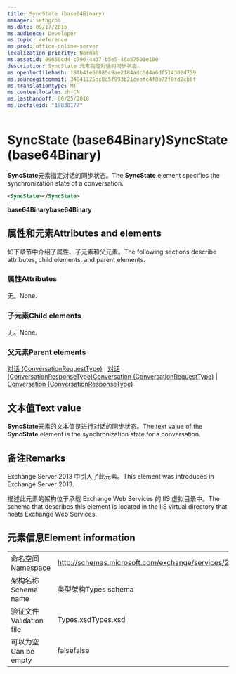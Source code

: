 ```yaml
---
title: SyncState (base64Binary)
manager: sethgros
ms.date: 09/17/2015
ms.audience: Developer
ms.topic: reference
ms.prod: office-online-server
localization_priority: Normal
ms.assetid: 89650cd4-c790-4a37-b5e5-46a57501e100
description: SyncState 元素指定对话的同步状态。
ms.openlocfilehash: 18fb4fe60085c9ae2f84adc0d4a6df514302d759
ms.sourcegitcommit: 34041125dc8c5f993b21cebfc4f8b72f0fd2cb6f
ms.translationtype: MT
ms.contentlocale: zh-CN
ms.lasthandoff: 06/25/2018
ms.locfileid: "19838177"
---
```

# <a name="syncstate-base64binary"></a><span data-ttu-id="038f3-103">SyncState (base64Binary)</span><span class="sxs-lookup"><span data-stu-id="038f3-103">SyncState (base64Binary)</span></span>

<span data-ttu-id="038f3-104">**SyncState**元素指定对话的同步状态。</span><span class="sxs-lookup"><span data-stu-id="038f3-104">The **SyncState** element specifies the synchronization state of a conversation.</span></span> 
  
```XML
<SyncState></SyncState>
```

 <span data-ttu-id="038f3-105">**base64Binary**</span><span class="sxs-lookup"><span data-stu-id="038f3-105">**base64Binary**</span></span>
## <a name="attributes-and-elements"></a><span data-ttu-id="038f3-106">属性和元素</span><span class="sxs-lookup"><span data-stu-id="038f3-106">Attributes and elements</span></span>

<span data-ttu-id="038f3-107">如下章节中介绍了属性、子元素和父元素。</span><span class="sxs-lookup"><span data-stu-id="038f3-107">The following sections describe attributes, child elements, and parent elements.</span></span>
  
### <a name="attributes"></a><span data-ttu-id="038f3-108">属性</span><span class="sxs-lookup"><span data-stu-id="038f3-108">Attributes</span></span>

<span data-ttu-id="038f3-109">无。</span><span class="sxs-lookup"><span data-stu-id="038f3-109">None.</span></span>
  
### <a name="child-elements"></a><span data-ttu-id="038f3-110">子元素</span><span class="sxs-lookup"><span data-stu-id="038f3-110">Child elements</span></span>

<span data-ttu-id="038f3-111">无。</span><span class="sxs-lookup"><span data-stu-id="038f3-111">None.</span></span>
  
### <a name="parent-elements"></a><span data-ttu-id="038f3-112">父元素</span><span class="sxs-lookup"><span data-stu-id="038f3-112">Parent elements</span></span>

<span data-ttu-id="038f3-113">[对话 (ConversationRequestType)](conversation-conversationrequesttype.md) | [对话 (ConversationResponseType)](conversation-conversationresponsetype.md)</span><span class="sxs-lookup"><span data-stu-id="038f3-113">[Conversation (ConversationRequestType)](conversation-conversationrequesttype.md) | [Conversation (ConversationResponseType)](conversation-conversationresponsetype.md)</span></span>
  
## <a name="text-value"></a><span data-ttu-id="038f3-114">文本值</span><span class="sxs-lookup"><span data-stu-id="038f3-114">Text value</span></span>

<span data-ttu-id="038f3-115">**SyncState**元素的文本值是进行对话的同步状态。</span><span class="sxs-lookup"><span data-stu-id="038f3-115">The text value of the **SyncState** element is the synchronization state for a conversation.</span></span> 
  
## <a name="remarks"></a><span data-ttu-id="038f3-116">备注</span><span class="sxs-lookup"><span data-stu-id="038f3-116">Remarks</span></span>

<span data-ttu-id="038f3-117">Exchange Server 2013 中引入了此元素。</span><span class="sxs-lookup"><span data-stu-id="038f3-117">This element was introduced in Exchange Server 2013.</span></span>
  
<span data-ttu-id="038f3-118">描述此元素的架构位于承载 Exchange Web Services 的 IIS 虚拟目录中。</span><span class="sxs-lookup"><span data-stu-id="038f3-118">The schema that describes this element is located in the IIS virtual directory that hosts Exchange Web Services.</span></span>
  
## <a name="element-information"></a><span data-ttu-id="038f3-119">元素信息</span><span class="sxs-lookup"><span data-stu-id="038f3-119">Element information</span></span>

|||
|:-----|:-----|
|<span data-ttu-id="038f3-120">命名空间</span><span class="sxs-lookup"><span data-stu-id="038f3-120">Namespace</span></span>  <br/> |http://schemas.microsoft.com/exchange/services/2006/types  <br/> |
|<span data-ttu-id="038f3-121">架构名称</span><span class="sxs-lookup"><span data-stu-id="038f3-121">Schema name</span></span>  <br/> |<span data-ttu-id="038f3-122">类型架构</span><span class="sxs-lookup"><span data-stu-id="038f3-122">Types schema</span></span>  <br/> |
|<span data-ttu-id="038f3-123">验证文件</span><span class="sxs-lookup"><span data-stu-id="038f3-123">Validation file</span></span>  <br/> |<span data-ttu-id="038f3-124">Types.xsd</span><span class="sxs-lookup"><span data-stu-id="038f3-124">Types.xsd</span></span>  <br/> |
|<span data-ttu-id="038f3-125">可以为空</span><span class="sxs-lookup"><span data-stu-id="038f3-125">Can be empty</span></span>  <br/> |<span data-ttu-id="038f3-126">false</span><span class="sxs-lookup"><span data-stu-id="038f3-126">false</span></span>  <br/> |
   

